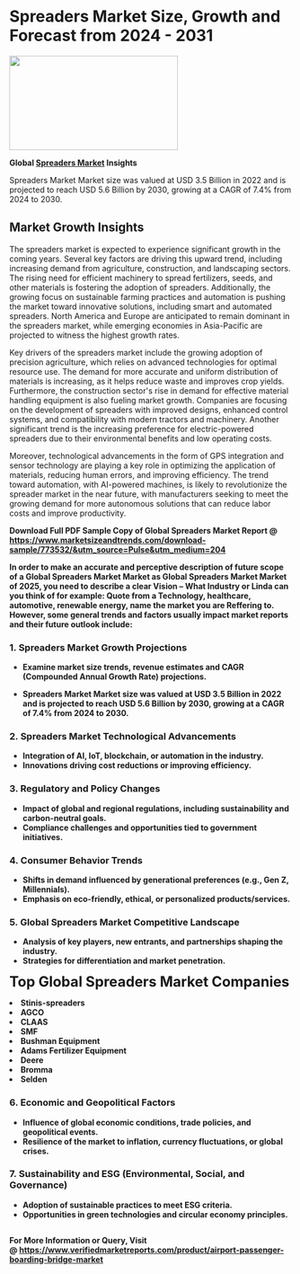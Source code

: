 <H1>Spreaders Market Size, Growth and Forecast from 2024 - 2031</H1><img class="aligncenter size-medium wp-image-584254" src="https://thirdeyenews.in/wp-content/uploads/2024/09/Global-Market-Research-300x168.jpeg" alt="" width="300" height="168" /><p><strong>Global&nbsp;<a href="https://www.marketsizeandtrends.com/download-sample/773532/&amp;utm_source=Pulse&amp;utm_medium=204">Spreaders Market</a> Insights</strong></p><p>Spreaders Market Market size was valued at USD 3.5 Billion in 2022 and is projected to reach USD 5.6 Billion by 2030, growing at a CAGR of 7.4% from 2024 to 2030.</p><p><h2>Market Growth Insights</h2> <p>The spreaders market is expected to experience significant growth in the coming years. Several key factors are driving this upward trend, including increasing demand from agriculture, construction, and landscaping sectors. The rising need for efficient machinery to spread fertilizers, seeds, and other materials is fostering the adoption of spreaders. Additionally, the growing focus on sustainable farming practices and automation is pushing the market toward innovative solutions, including smart and automated spreaders. North America and Europe are anticipated to remain dominant in the spreaders market, while emerging economies in Asia-Pacific are projected to witness the highest growth rates.</p> <p><strong></strong></p> <p>Key drivers of the spreaders market include the growing adoption of precision agriculture, which relies on advanced technologies for optimal resource use. The demand for more accurate and uniform distribution of materials is increasing, as it helps reduce waste and improves crop yields. Furthermore, the construction sector's rise in demand for effective material handling equipment is also fueling market growth. Companies are focusing on the development of spreaders with improved designs, enhanced control systems, and compatibility with modern tractors and machinery. Another significant trend is the increasing preference for electric-powered spreaders due to their environmental benefits and low operating costs.</p> <p>Moreover, technological advancements in the form of GPS integration and sensor technology are playing a key role in optimizing the application of materials, reducing human errors, and improving efficiency. The trend toward automation, with AI-powered machines, is likely to revolutionize the spreader market in the near future, with manufacturers seeking to meet the growing demand for more autonomous solutions that can reduce labor costs and improve productivity.</p> <p><strong></p><p><span class=""><strong>Download Full PDF Sample Copy of Global Spreaders Market Report</strong> @ <a href="https://www.marketsizeandtrends.com/download-sample/773532/&amp;utm_source=Pulse&amp;utm_medium=204" target="_blank">https://www.marketsizeandtrends.com/download-sample/773532/&amp;utm_source=Pulse&amp;utm_medium=204</a></span></p><p>In order to make an accurate and perceptive description of future scope of a Global&nbsp;Spreaders Market Market as Global&nbsp;Spreaders Market Market of 2025, you need to describe a clear Vision &ndash; What Industry or Linda can you think of for example: Quote from a Technology, healthcare, automotive, renewable energy, name the market you are Reffering to. However, some general trends and factors usually impact market reports and their future outlook include:</p><h3>1.&nbsp;<strong>Spreaders Market Growth Projections</strong></h3><ul><li>Examine market size trends, revenue estimates and CAGR (Compounded Annual Growth Rate) projections.</li><li><p>Spreaders Market Market size was valued at USD 3.5 Billion in 2022 and is projected to reach USD 5.6 Billion by 2030, growing at a CAGR of 7.4% from 2024 to 2030.</p></li></ul><h3>2.&nbsp;<strong>Spreaders Market Technological Advancements</strong></h3><ul><li>Integration of AI, IoT, blockchain, or automation in the industry.</li><li>Innovations driving cost reductions or improving efficiency.</li></ul><h3>3.&nbsp;<strong>Regulatory and Policy Changes</strong></h3><ul><li>Impact of global and regional regulations, including sustainability and carbon-neutral goals.</li><li>Compliance challenges and opportunities tied to government initiatives.</li></ul><h3>4.&nbsp;<strong>Consumer Behavior Trends</strong></h3><ul><li>Shifts in demand influenced by generational preferences (e.g., Gen Z, Millennials).</li><li>Emphasis on eco-friendly, ethical, or personalized products/services.</li></ul><h3>5.&nbsp;<strong>Global Spreaders Market Competitive Landscape</strong></h3><ul><li>Analysis of key players, new entrants, and partnerships shaping the industry.</li><li>Strategies for differentiation and market penetration.</li></ul><p data-pm-slice="1 1 []"><span style="color: inherit; font-family: inherit; font-size: 25px;">Top Global Spreaders Market Companies</span></p><div class="" data-test-id=""><p><li>Stinis-spreaders</li><li> AGCO</li><li> CLAAS</li><li> SMF</li><li> Bushman Equipment</li><li> Adams Fertilizer Equipment</li><li> Deere</li><li> Bromma</li><li> Selden</li></p></div><h3>6.&nbsp;<strong>Economic and Geopolitical Factors</strong></h3><ul><li>Influence of global economic conditions, trade policies, and geopolitical events.</li><li>Resilience of the market to inflation, currency fluctuations, or global crises.</li></ul><h3>7.&nbsp;<strong>Sustainability and ESG (Environmental, Social, and Governance)</strong></h3><ul><li>Adoption of sustainable practices to meet ESG criteria.</li><li>Opportunities in green technologies and circular economy principles.</li></ul><h2><strong style="font-size: 14px;">For More Information or Query, Visit @&nbsp;</strong><a style="background-color: #ffffff; font-size: 14px;" href="https://www.marketsizeandtrends.com/report/spreaders-market/" target="_blank">https://www.verifiedmarketreports.com/product/airport-passenger-boarding-bridge-market</a></h2>
